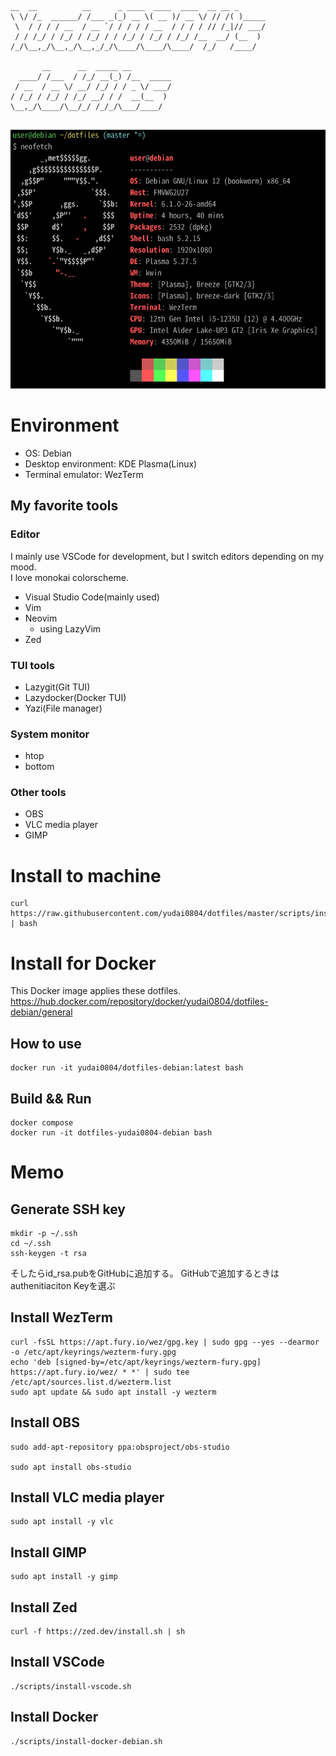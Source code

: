 ```
__  __          __      _ ____  ____  ____  __ __ _      
\ \/ /_  ______/ /___ _(_) __ \( __ )/ __ \/ // /( )_____
 \  / / / / __  / __ `/ / / / / __  / / / / // /_|// ___/
 / / /_/ / /_/ / /_/ / / /_/ / /_/ / /_/ /__  __/ (__  ) 
/_/\__,_/\__,_/\__,_/_/\____/\____/\____/  /_/   /____/  
                                                         
       __      __  _____ __         
  ____/ /___  / /_/ __(_) /__  _____
 / __  / __ \/ __/ /_/ / / _ \/ ___/
/ /_/ / /_/ / /_/ __/ / /  __(__  ) 
\__,_/\____/\__/_/ /_/_/\___/____/  
                                    
```

![neofetch](images/neofetch.png)

# Environment
- OS: Debian
- Desktop environment: KDE Plasma(Linux)
- Terminal emulator: WezTerm
## My favorite tools
### Editor
I mainly use VSCode for development, but I switch editors depending on my mood.  
I love monokai colorscheme.  

- Visual Studio Code(mainly used)
- Vim
- Neovim
  - using LazyVim
- Zed
### TUI tools
- Lazygit(Git TUI)
- Lazydocker(Docker TUI)
- Yazi(File manager)
### System monitor
- htop
- bottom
### Other tools
- OBS
- VLC media player
- GIMP

# Install to machine
```
curl https://raw.githubusercontent.com/yudai0804/dotfiles/master/scripts/install.sh | bash
```

# Install for Docker

This Docker image applies these dotfiles.
https://hub.docker.com/repository/docker/yudai0804/dotfiles-debian/general

## How to use
```
docker run -it yudai0804/dotfiles-debian:latest bash
```

## Build && Run

```
docker compose
docker run -it dotfiles-yudai0804-debian bash
```

# Memo

## Generate SSH key
```
mkdir -p ~/.ssh
cd ~/.ssh
ssh-keygen -t rsa
```
そしたらid_rsa.pubをGitHubに追加する。
GitHubで追加するときはauthenitiaciton Keyを選ぶ

## Install WezTerm
```
curl -fsSL https://apt.fury.io/wez/gpg.key | sudo gpg --yes --dearmor -o /etc/apt/keyrings/wezterm-fury.gpg
echo 'deb [signed-by=/etc/apt/keyrings/wezterm-fury.gpg] https://apt.fury.io/wez/ * *' | sudo tee /etc/apt/sources.list.d/wezterm.list
sudo apt update && sudo apt install -y wezterm
```

## Install OBS
```
sudo add-apt-repository ppa:obsproject/obs-studio

sudo apt install obs-studio
```

## Install VLC media player
```
sudo apt install -y vlc
```

## Install GIMP
```
sudo apt install -y gimp
```

## Install Zed
```
curl -f https://zed.dev/install.sh | sh
```

## Install VSCode
```
./scripts/install-vscode.sh
```

## Install Docker
```
./scripts/install-docker-debian.sh
```